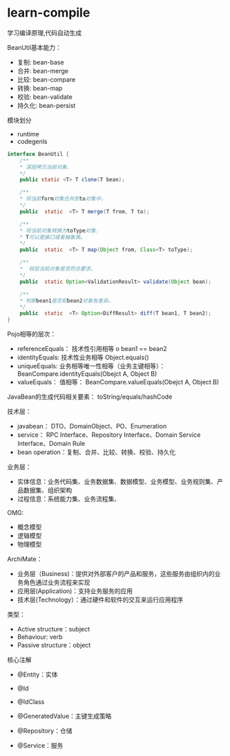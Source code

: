 # learn-compile
学习编译原理,代码自动生成

BeanUtil基本能力： 

- 复制: bean-base
- 合并: bean-merge
- 比较: bean-compare
- 转换: bean-map
- 校验: bean-validate
- 持久化: bean-persist

模块划分
- runtime
- codegenls


```java
interface BeanUtil {
    /**
    * 深层拷贝当前对象.
    */
    public static <T> T clone(T bean);

    /**
    * 将当前form对象合并到to对象中。
    */
    public  static  <T> T merge(T from, T to);

    /**
    * 将当前对象转换为toType对象.
    * T可以是接口或者抽象类。
    */
    public  static  <T> T map(Object from, Class<T> toType);

    /**
    *  校验当前对象是否符合要求。
    */
    public  static Option<ValidationResult> validate(Object bean);

    /**
    * 判断bean1是否和bean2对象有差异。
    */
    public  static  <T> Option<DiffResult> diff(T bean1, T bean2);
}
```




Pojo相等的层次：
- referenceEquals： 技术性引用相等 o bean1 == bean2
- identityEquals: 技术性业务相等 Object.equals()
- uniqueEquals: 业务相等唯一性相等（业务主键相等）： BeanCompare.identityEquals(Obejct A, Object B)
- valueEquals： 值相等： BeanCompare.valueEquals(Obejct A, Object B)

JavaBean的生成代码相关要素：
toString/equals/hashCode


技术层：
- javabean： DTO、DomainObject、PO、Enumeration
- service： RPC Interface、Repository Interface、Domain Service Interface、Domain Rule
- bean operation：复制、合并、比较、转换、校验、持久化


业务层：

- 实体信息：业务代码集、业务数据集、数据模型、业务模型、业务规则集、产品数据集、组织架构
- 过程信息：系统能力集、业务流程集、

OMG:
- 概念模型
- 逻辑模型
- 物理模型

ArchiMate：
- 业务层（Business)：提供对外部客户的产品和服务，这些服务由组织内的业务角色通过业务流程来实现
- 应用层(Application)：支持业务服务的应用
- 技术层(Technology）：通过硬件和软件的交互来运行应用程序

类型：
- Active structure：subject
- Behaviour: verb
- Passive structure：object

核心注解

- @Entity：实体
- @Id
- @IdClass
- @GeneratedValue：主键生成策略





- @Repository：仓储
- @Service：服务
